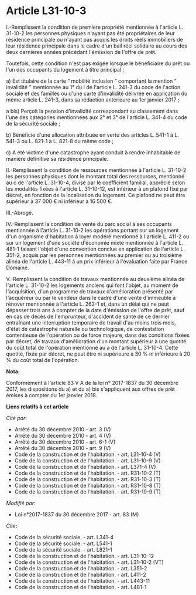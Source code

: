 # Article L31-10-3

I.-Remplissent la condition de première propriété mentionnée à l'article L. 31-10-2 les personnes physiques n'ayant pas été
propriétaires de leur résidence principale ou n'ayant pas acquis les droits réels immobiliers de leur résidence principale
dans le cadre d'un bail réel solidaire au cours des deux dernières années précédant l'émission de l'offre de prêt.

Toutefois, cette condition n'est pas exigée lorsque le bénéficiaire du prêt ou l'un des occupants du logement à titre
principal :

a) Est titulaire de la carte “ mobilité inclusion ” comportant la mention “ invalidité ” mentionnée au 1° du I de l'article
L. 241-3 du code de l'action sociale et des familles ou d'une carte d'invalidité délivrée en application du même article L.
241-3, dans sa rédaction antérieure au 1er janvier 2017 ;

a bis) Perçoit la pension d'invalidité correspondant au classement dans l'une des catégories mentionnées aux 2° et 3° de
l'article L. 341-4 du code de la sécurité sociale ;

b) Bénéficie d'une allocation attribuée en vertu des articles L. 541-1 à L. 541-3 ou L. 821-1 à L. 821-8 du même code ;

c) A été victime d'une catastrophe ayant conduit à rendre inhabitable de manière définitive sa résidence principale.

II.-Remplissent la condition de ressources mentionnée à l'article L. 31-10-2 les personnes physiques dont le montant total
des ressources, mentionné au c de l'article L. 31-10-4, divisé par le coefficient familial, apprécié selon les modalités
fixées à l'article L. 31-10-12, est inférieur à un plafond fixé par décret, en fonction de la localisation du logement. Ce
plafond ne peut être supérieur à 37 000 € ni inférieur à 16 500 €.

III.-Abrogé.

IV.-Remplissent la condition de vente du parc social à ses occupants mentionnée à l'article L. 31-10-2 les opérations portant
sur un logement d'un organisme d'habitation à loyer modéré mentionné à l'article L. 411-2 ou sur un logement d'une société
d'économie mixte mentionnée à l'article L. 481-1 faisant l'objet d'une convention conclue en application de l'article L.
351-2, acquis par les personnes mentionnées au premier ou au troisième alinéa de l'article L. 443-11 à un prix inférieur à
l'évaluation faite par France Domaine.

V.-Remplissent la condition de travaux mentionnée au deuxième alinéa de l'article L. 31-10-2 les logements anciens qui font
l'objet, au moment de l'acquisition, d'un programme de travaux d'amélioration présenté par l'acquéreur ou par le vendeur dans
le cadre d'une vente d'immeuble à rénover mentionnée à l'article L. 262-1 et, dans un délai qui ne peut dépasser trois ans à
compter de la date d'émission de l'offre de prêt, sauf en cas de décès de l'emprunteur, d'accident de santé de ce dernier
entraînant une interruption temporaire de travail d'au moins trois mois, d'état de catastrophe naturelle ou technologique, de
contestation contentieuse de l'opération ou de force majeure, dans des conditions fixées par décret, de travaux
d'amélioration d'un montant supérieur à une quotité du coût total de l'opération mentionné au a de l'article L. 31-10-4.
Cette quotité, fixée par décret, ne peut être ni supérieure à 30 % ni inférieure à 20 % du coût total de l'opération.

**Nota:**

Conformément à l'article 83 V A de la loi n° 2017-1837 du 30 décembre 2017, les dispositions du a) et du a) bis s'appliquent
aux offres de prêt émises à compter du 1er janvier 2018.

**Liens relatifs à cet article**

_Cité par_:

  - Arrêté du 30 décembre 2010 - art. 3 (V)
  - Arrêté du 30 décembre 2010 - art. 4 (V)
  - Arrêté du 30 décembre 2010 - art. 6-1 (V)
  - Arrêté du 30 décembre 2010 - art. 9 (V)
  - Code de la construction et de l'habitation. - art. L31-10-4 (V)
  - Code de la construction et de l'habitation. - art. L31-10-9 (V)
  - Code de la construction et de l'habitation. - art. L371-4 (V)
  - Code de la construction et de l'habitation. - art. R31-10-2 (T)
  - Code de la construction et de l'habitation. - art. R31-10-3 (T)
  - Code de la construction et de l'habitation. - art. R31-10-8 (T)
  - Code de la construction et de l'habitation. - art. R31-10-9 (T)

_Modifié par_:

  - Loi n°2017-1837 du 30 décembre 2017 - art. 83 (M)

_Cite_:

  - Code de la sécurité sociale. - art. L341-4
  - Code de la sécurité sociale. - art. L541-1
  - Code de la sécurité sociale. - art. L821-1
  - Code de la construction et de l'habitation. - art. L31-10-12
  - Code de la construction et de l'habitation. - art. L31-10-2 (VT)
  - Code de la construction et de l'habitation. - art. L351-2
  - Code de la construction et de l'habitation. - art. L411-2
  - Code de la construction et de l'habitation. - art. L443-11
  - Code de la construction et de l'habitation. - art. L481-1
